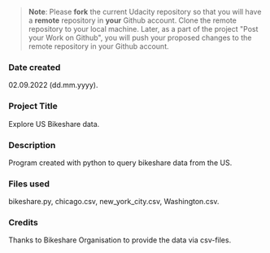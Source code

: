 >**Note**: Please **fork** the current Udacity repository so that you will have a **remote** repository in **your** Github account. Clone the remote repository to your local machine. Later, as a part of the project "Post your Work on Github", you will push your proposed changes to the remote repository in your Github account.

### Date created
02.09.2022 (dd.mm.yyyy).

### Project Title
Explore US Bikeshare data.

### Description
Program created with python to query bikeshare data from the US.

### Files used
bikeshare.py, chicago.csv, new_york_city.csv, Washington.csv.

### Credits
Thanks to Bikeshare Organisation to provide the data via csv-files.

